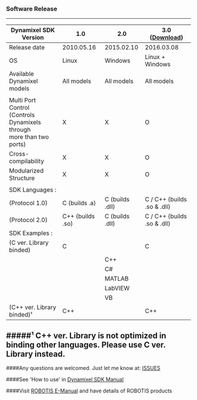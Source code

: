 ### Software Release
--------------------------------------------------------------------------
| Dynamixel SDK Version | 1.0 | 2.0 | 3.0 ([Download](https://github.com/ROBOTIS-GIT/DynamixelSDK/archive/master.zip)) |
| ------------- | ------------- | ------------- | ------------- |
| Release date| 2010.05.16 | 2015.02.10 | 2016.03.08 |
| OS | Linux | Windows | Linux + Windows |
| Available Dynamixel models | All models | All models | All models |
|||||
| Multi Port Control <br> (Controls Dynamixels through <br> more than two ports)| X | X | O | 
| Cross-compilability | X | X | O | 
| Modularized Structure | X | X | O |
|||||
| SDK Languages :  ||||
| (Protocol 1.0) | C (builds .a) | C (builds .dll)| C / C++ (builds .so & .dll) |
| (Protocol 2.0) | C++ (builds .so)| C (builds .dll)| C / C++ (builds .so & .dll) |
| SDK Examples : | | | |
| (C ver. Library binded)| C | | C| 
| | | C++| | 
| | | C#| | 
| | | MATLAB| | 
| | | LabVIEW| | 
| | | VB| | 
| (C++ ver. Library binded)¹| C++|  | C++| 

#####¹ C++ ver. Library is not optimized in binding other languages. Please use C ver. Library instead.  
---------------------------------------------------------------------------
####Any questions are welcomed. Just let me know at: [ISSUES](https://github.com/ROBOTIS-GIT/DynamixelSDK/issues)

####See 'How to use' in [Dynamixel SDK Manual](https://github.com/ROBOTIS-GIT/ROBOTIS-Documents/wiki/ROBOTIS-Dynamixel-SDK-Documents)

####Visit [ROBOTIS E-Manual](http://support.robotis.com/) and have details of ROBOTIS products
